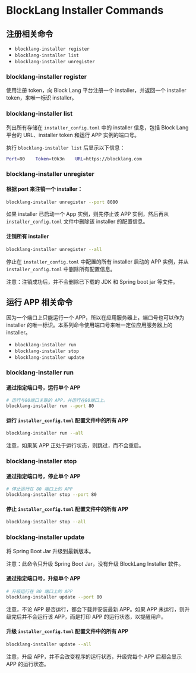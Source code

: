 # BlockLang Installer Commands

## 注册相关命令

* `blocklang-installer register`
* `blocklang-installer list`
* `blocklang-installer unregister`

### blocklang-installer register

使用注册 token，向 Block Lang 平台注册一个 installer，并返回一个 installer token，来唯一标识 installer。

### blocklang-installer list

列出所有存储在 `installer_config.toml` 中的 installer 信息，包括 Block Lang 平台的 URL、installer token 和运行 APP 实例的端口号。

执行 `blocklang-installer list` 后显示以下信息：

```sh
Port=80    Token=t0k3n    URL=https://blocklang.com
```

### blocklang-installer unregister

#### 根据 port 来注销一个 installer：

```sh
blocklang-installer unregister --port 8080
```

如果 installer 已启动一个 App 实例，则先停止该 APP 实例，然后再从 `installer_config.toml` 文件中删除该 installer 的配置信息。

#### 注销所有 installer

```sh
blocklang-installer unregister --all
```

停止在 `installer_config.toml` 中配置的所有 installer 启动的 APP 实例，并从 `installer_config.toml` 中删除所有配置信息。

注意：注销成功后，并不会删除已下载的 JDK 和 Spring boot jar 等文件。

## 运行 APP 相关命令

因为一个端口上只能运行一个 APP，所以在应用服务器上，端口号也可以作为 installer 的唯一标识。本系列命令使用端口号来唯一定位应用服务器上的 installer。

* `blocklang-installer run`
* `blocklang-installer stop`
* `blocklang-installer update`

### blocklang-installer run

#### 通过指定端口号，运行单个 APP

```sh
# 运行与80端口关联的 APP，并运行在80端口上。
blocklang-installer run --port 80
```

#### 运行 `installer_config.toml` 配置文件中的所有 APP

```sh
blocklang-installer run --all
```

注意，如果某 APP 正处于运行状态，则跳过，而不会重启。

### blocklang-installer stop

#### 通过指定端口号，停止单个 APP

```sh
# 停止运行在 80 端口上的 APP
blocklang-installer stop --port 80
```

#### 停止 `installer_config.toml` 配置文件中的所有 APP

```sh
blocklang-installer stop --all
```

### blocklang-installer update

将 Spring Boot Jar 升级到最新版本。

注意：此命令只升级 Spring Boot Jar，没有升级 BlockLang Installer 软件。

#### 通过指定端口号，升级单个 APP

```sh
# 升级运行在 80 端口上的 APP
blocklang-installer update --port 80
```

注意，不论 APP 是否运行，都会下载并安装最新 APP。如果 APP 未运行，则升级完后并不会运行该 APP，而是打印 APP 的运行状态，以提醒用户。

#### 升级 `installer_config.toml` 配置文件中的所有 APP

```sh
blocklang-installer update --all
```

注意，升级 APP，并不会改变程序的运行状态，升级完每个 APP 后都会显示 APP 的运行状态。
